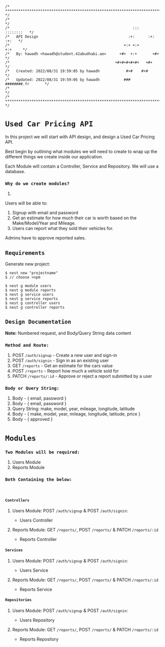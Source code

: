```
/* ************************************************************************** */
/*                                                                            */
/*                                                        :::      ::::::::   */
/*   API Design                                         :+:      :+:    :+:   */
/*                                                    +:+ +:+         +:+     */
/*   By: hawadh <hawadh@student.42abudhabi.ae>      +#+  +:+       +#+        */
/*                                                +#+#+#+#+#+   +#+           */
/*   Created: 2022/08/31 19:59:05 by hawadh            #+#    #+#             */
/*   Updated: 2022/08/31 19:59:05 by hawadh           ###   ########.fr       */
/*                                                                            */
/* ************************************************************************** */
```

#  **`Used Car Pricing API`**

In this project we will start with API design, and design a Used Car Pricing API.

Best begin by outlining what modules we will need to create to wrap up the different things we create inside our application.

Each Module will contain a Controller, Service and Repository. We will use a database.

### `Why do we create modules?`
1.  

Users will be able to:
1. Signup with email and password
2. Get an estimate for how much their car is worth based on the Make/Model/Year and Mileage.
3. Users can report what they sold their vehicles for.

Admins have to approve reported sales.

##  `Requirements`

Generate new project:
```
$ nest new "projectname"
$ // choose >npm

$ nest g module users
$ nest g module reports
$ nest g service users
$ nest g service reports
$ nest g controller users
$ nest g controller reports
```

## `Design Documentation`

**Note:** Numbered request, and Body/Query String data content

### **`Method and Route:`**

1.  POST `/auth/signup` - Create a new user and sign-in
2.  POST `/auth/signin` - Sign in as an existing user
3.  GET  `/reports` - Get an estimate for the cars value
4.  POST `/reports` - Report how much a vehicle sold for
5.  PATCH `/reports/:id` - Approve or reject a report submitted by a user

### **`Body or Query String:`**

1.  Body - { email, password }
2.  Body - { email, password }
3.  Query String: make, model, year, mileage, longitude, latitude
4.  Body - { make, model, year, mileage, longitude, latitude, price }
5.  Body - { approved }


# `Modules`

### `Two Modules will be required:`

1.  Users Module
2.  Reports Module

### `Both Containing the below:`
<br>

#### `Controllers`

1.  Users Module: POST `/auth/signup` & POST `/auth/signin`:
    - Users Controller

2.  Reports Module: GET `/reports/`, POST `/reports/` & PATCH `/reports/:id`
    - Reports Controller
  
#### `Services`

1.  Users Module: POST `/auth/signup` & POST `/auth/signin`:
    - Users Service

2.  Reports Module: GET `/reports/`, POST `/reports/` & PATCH `/reports/:id`
    - Reports Service

#### `Repositories`

1.  Users Module: POST `/auth/signup` & POST `/auth/signin`:
    - Users Repository

2.  Reports Module: GET `/reports/`, POST `/reports/` & PATCH `/reports/:id`
    - Reports Repository



